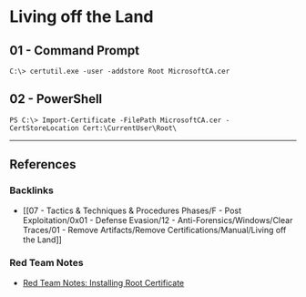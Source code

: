 # Living off the Land

## 01 - Command Prompt

```
C:\> certutil.exe -user -addstore Root MicrosoftCA.cer
```

## 02 - PowerShell

```
PS C:\> Import-Certificate -FilePath MicrosoftCA.cer -CertStoreLocation Cert:\CurrentUser\Root\
```

---
## References

### Backlinks

- [[07 - Tactics & Techniques & Procedures Phases/F - Post Exploitation/0x01 - Defense Evasion/12 - Anti-Forensics/Windows/Clear Traces/01 - Remove Artifacts/Remove Certifications/Manual/Living off the Land]]

### Red Team Notes

- [Red Team Notes: Installing Root Certificate](https://www.ired.team/offensive-security/persistence/t1130-install-root-certificate)